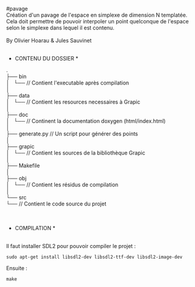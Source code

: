 #pavage
</br>
Création d'un pavage de l'espace en simplexe de dimension N templatée.</br>
Cela doit permettre de pouvoir interpoler un point quelconque de l'espace selon le simplexe dans lequel il est contenu.</br>
</br>
By Olivier Hoarau & Jules Sauvinet </br>
</br>
* CONTENU DU DOSSIER *</br>

.</br>
├── bin </br>
│   └── // Contient l'executable après compilation</br>
│</br>
├── data</br>
│   └── // Contient les resources necessaires à Grapic </br>
│</br>
├── doc</br>
│   └── // Continent la documentation doxygen (html/index.html) </br>
│</br>
├── generate.py // Un script pour générer des points</br>
│</br>
├── grapic</br>
│   └── // Contient les sources de la bibliothèque Grapic</br>
│</br>
├── Makefile</br>
│</br>
├── obj</br>
│   └── // Contient les résidus de compilation</br>
│</br>
└── src</br>
    └── // Contient le code source du projet
</br>
</br>
</br>
* COMPILATION *</br>
</br>
Il faut installer SDL2 pour pouvoir compiler le projet :</br>


	sudo apt-get install libsdl2-dev libsdl2-ttf-dev libsdl2-image-dev

Ensuite :</br>

	make

